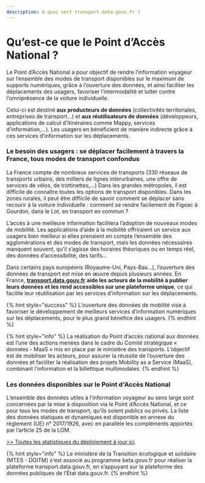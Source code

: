 ```yaml
---
description: À quoi sert transport.data.gouv.fr ?
---
```


# Qu’est-ce que le Point d’Accès National ?

Le Point d’Accès National a pour objectif de rendre l’information voyageur sur l’ensemble des modes de transport disponibles sur le maximum de supports numériques, grâce à l’ouverture des données, et ainsi faciliter les déplacements des usagers, favoriser l’intermodalité et lutter contre l’omniprésence de la voiture individuelle.

Celui-ci est destiné **aux producteurs de données** (collectivités territoriales, entreprises de transport...) et **aux réutilisateurs de données** (développeurs, applications de calcul d’itinéraires comme Mappy, services d’information,…). Les usagers en bénéficient de manière indirecte grâce à ces services d’information sur les déplacements.

### Le besoin des usagers : se déplacer facilement à travers la France, tous modes de transport confondus

La France compte de nombreux services de transports (330 réseaux de transports urbains, des milliers de lignes interurbaines, une offre de services de vélos, de trottinettes,…) Dans les grandes métropoles, il est difficile de connaître toutes les options de transport disponibles. Dans les zones rurales, il peut être difficile de savoir comment se déplacer sans recourir à la voiture individuelle : comment se rendre facilement de Figeac à Gourdon, dans le Lot, en transport en commun ?

L’accès à une meilleure information facilitera l’adoption de nouveaux modes de mobilité. Les applications d’aide à la mobilité offriraient un service aux usagers bien meilleur si elles prenaient en compte l’ensemble des agglomérations et des modes de transport, mais les données nécessaires manquent souvent, qu’il s’agisse des horaires théoriques ou en temps réel, des données d’accessibilité, des tarifs...

Dans certains pays européens (Royaume-Uni, Pays-Bas…), l’ouverture des données de transport est mise en œuvre depuis plusieurs années. En France, [**transport.data.gouv.fr**](https://transport.data.gouv.fr) **aide les acteurs de la mobilité à publier leurs données et les rend accessibles sur une plateforme unique**, ce qui facilite leur réutilisation par les services d’information sur les déplacements.

{% hint style="success" %}
L’ouverture des données de mobilité vise à favoriser le développement de meilleurs services d’information numériques sur les déplacements, pour le plus grand bénéfice des usagers.
{% endhint %}

{% hint style="info" %}
La réalisation du Point d’accès national aux données est l’une des actions menées dans le cadre du Comité stratégique « données - MaaS » mis en place par le ministère des transports. L’objectif est de mobiliser les acteurs, pour assurer la réussite de l’ouverture des données et faciliter la réalisation des projets Mobility as a Service (MaaS), combinant l’information et la billettique multimodales.
{% endhint %}

### Les données disponibles sur le Point d'Accès National

L’ensemble des données utiles à l’information voyageur au sens large sont concernées par la mise à disposition via le Point d’Accès National, et ce pour tous les modes de transport, qu’ils soient publics ou privés. La liste des données statiques et dynamiques est disponible en annexe du règlement (UE) n° 2017/1926, avec en parallèle les compléments apportés par l’article 25 de la LOM.

[ >> Toutes les statistiques du déploiement à jour ici](https://transport.data.gouv.fr/stats).

{% hint style="info" %}
Le ministère de la Transition écologique et solidaire (MTES - DGITM) s'est associé au programme beta.gouv.fr pour réaliser la plateforme transport.data.gouv.fr, en s’appuyant sur la plateforme des données publiques de l’État data.gouv.fr.
{% endhint %}
